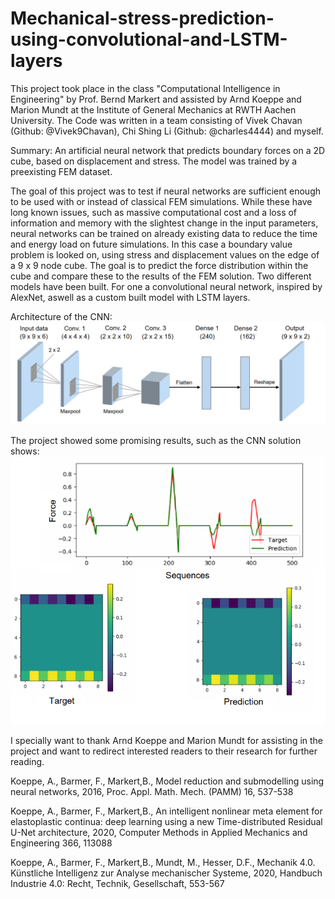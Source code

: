 # Mechanical-stress-prediction-using-convolutional-and-LSTM-layers

This project took place in the class "Computational Intelligence in Engineering" by Prof. Bernd Markert and assisted by Arnd Koeppe and Marion Mundt at the Institute of General Mechanics at RWTH Aachen University. The Code was written in a team consisting of Vivek Chavan (Github: @Vivek9Chavan), Chi Shing Li (Github: @charles4444) and myself.

Summary: An artificial neural network that predicts boundary forces on a 2D cube, based on displacement and stress. The model was trained by a preexisting FEM dataset.

The goal of this project was to test if neural networks are sufficient enough to be used with or instead of classical FEM simulations. While these have long known issues, such as massive computational cost and a loss of information and memory with the slightest change in the input parameters, neural networks can be trained on already existing data to reduce the time and energy load on future simulations. In this case a boundary value problem is looked on, using stress and displacement values on the edge of a 9 x 9 node cube. The goal is to predict the force distribution within the cube and compare these to the results of the FEM solution. Two different models have been built. For one a convolutional neural network, inspired by AlexNet, aswell as a custom built model with LSTM layers.

Architecture of the CNN:
![](https://github.com/charles4444/Mechanical-stress-prediction-using-convolutional-and-LSTM-layers/blob/main/Images/Convolutional%20Neural%20Network.png?raw=true)

The project showed some promising results, such as the CNN solution shows:
![](https://github.com/charles4444/Mechanical-stress-prediction-using-convolutional-and-LSTM-layers/blob/main/Images/Solution%20CNN.png?raw=true)


I specially want to thank Arnd Koeppe and Marion Mundt for assisting in the project and want to redirect interested readers to their research for further reading.

Koeppe, A., Barmer, F., Markert,B., Model reduction and submodelling using neural networks, 2016, Proc. Appl. Math. Mech. (PAMM) 16, 537-538

Koeppe, A., Barmer, F., Markert,B., An intelligent nonlinear meta element for elastoplastic continua: deep learning using a new Time-distributed Residual U-Net architecture, 2020, Computer Methods in Applied Mechanics and Engineering 366, 113088

Koeppe, A., Barmer, F., Markert,B., Mundt, M., Hesser, D.F., Mechanik 4.0. Künstliche Intelligenz zur Analyse mechanischer Systeme, 2020, Handbuch Industrie 4.0: Recht, Technik, Gesellschaft, 553-567
